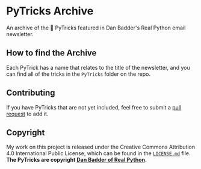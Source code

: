# PyTricks Archive

An archive of the 🐍 PyTricks featured in Dan Badder's Real Python email newsletter.

## How to find the Archive

Each PyTrick has a name that relates to the title of the newsletter, and you can find all of the tricks in the `PyTricks` folder on the repo. 

## Contributing

If you have PyTricks that are not yet included, feel free to submit a [pull request](https://github.com/willtheorangeguy/PyTricks-Archive/pulls) to add it. 

## Copyright

My work on this project is released under the Creative Commons Attribution 4.0 International Public License, which can be found in the [`LICENSE.md`](LICENSE.md) file. **The PyTricks are copyright [Dan Badder of Real Python](https://realpython.com/).**
